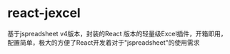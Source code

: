 # react-jexcel
基于jspreadsheet v4版本，封装的React 版本的轻量级Excel插件，开箱即用，配置简单，极大的方便了React开发着对于"jspreadsheet"的使用需求
